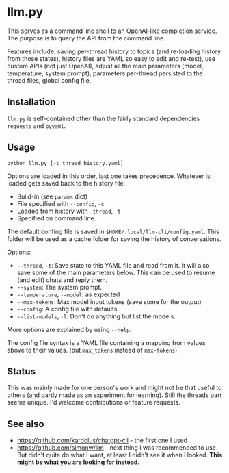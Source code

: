 # llm.py

This serves as a command line shell to an OpenAI-like completion
service.  The purpose is to query the API from the command line.

Features include: saving per-thread history to topics (and re-loading
history from those states), history files are YAML so easy to edit and
re-test), use custom APIs (not just OpenAI), adjust all the main
parameters (model, temperature, system prompt), parameters per-thread
persisted to the thread files, global config file.


## Installation

`llm.py` is self-contained other than the fairly standard dependencies
`requests` and `pyyaml`.


## Usage

```
python llm.py [-t thread_history.yaml]
```

Options are loaded in this order, last one takes precedence.  Whatever
is loaded gets saved back to the history file:
* Build-in (see `params` dict)
* File specified with `--config`, `-c`
* Loaded from history with `-thread`, `-t`
* Specified on command line.

The default confing file is saved in `$HOME/.local/llm-cli/config.yaml`. This folder will be used as a cache folder for saving the history of conversations.

Options:

* `--thread`, `-t`: Save state to this YAML file and read from it.  It
  will also save some of the main parameters below.  This can be used
  to resume (and edit) chats and reply them.
* `--system`: The system prompt.
* `--temperature`, `--model`: as expected
* `--max-tokens`: Max model input tokens (save some for the output)
* `--config`: A config file with defaults.
* `--list-models`, `-l`: Don't do anything but list the models.

More options are explained by using `--help`.

The config file syntax is a YAML file containing a mapping from values
above to their values. (but `max_tokens` instead of `max-tokens`).


## Status

This was mainly made for one person's work and might not be that
useful to others (and partly made as an experiment for learning).
Still the threads part seems unique.  I'd welcome contributions or
feature requests.


## See also

* https://github.com/kardolus/chatgpt-cli - the first one I used
* https://github.com/simonw/llm - next thing I was recommended to
  use.  But didn't quite do what I want, at least I didn't see it when
  I looked.  **This might be what you are looking for instead.**
